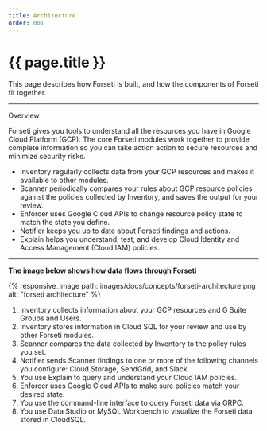 ```yaml
---
title: Architecture
order: 001
---
```


# {{ page.title }}

This page describes how Forseti is built, and how the components of Forseti fit
together.

---

Overview

Forseti gives you tools to understand all the resources you have in Google Cloud
Platform (GCP). The core Forseti modules work together to provide complete
information so you can take action action to secure resources and minimize
security risks.

 * Inventory regularly collects data from your GCP resources and makes it
   available to other modules.
 * Scanner periodically compares your rules about GCP resource policies against
   the policies collected by Inventory, and saves the output for your review.
 * Enforcer uses Google Cloud APIs to change resource policy state to match the
   state you define.
 * Notifier keeps you up to date about Forseti findings and actions.
 * Explain helps you understand, test, and develop Cloud Identity and Access
   Management (Cloud IAM) policies.
   
---

**The image below shows how data flows through Forseti**

{% responsive_image path: images/docs/concepts/forseti-architecture.png alt: "forseti architecture" %}

 1. Inventory collects information about your GCP resources and G Suite Groups and Users.
 1. Inventory stores information in Cloud SQL for your review and use by other
    Forseti modules.
 1. Scanner compares the data collected by Inventory to the policy rules you
    set.
 1. Notifier sends Scanner findings to one or more of the following channels you
    configure: Cloud Storage, SendGrid, and Slack.
 1. You use Explain to query and understand your Cloud IAM policies.
 1. Enforcer uses Google Cloud APIs to make sure policies match your desired
    state.
 1. You use the command-line interface to query Forseti data via GRPC.
 1. You use Data Studio or MySQL Workbench to visualize the Forseti data stored
    in CloudSQL.
